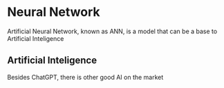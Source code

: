 # Neural Network

Artificial Neural Network, known as ANN, is a model that can be a base to Artificial Inteligence

## Artificial Inteligence

Besides ChatGPT, there is other good AI on the market